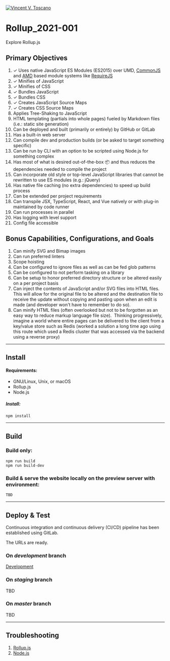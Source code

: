 [![Vincent V. Toscano](http://vflux.biz/assets/imgs/global/VincentVToscanoTM2015_300x300.png)](http://vflux.biz)

# Rollup_2021-001
Explore Rollup.js

## Primary Objectives
1. ✓ Uses native JavaScript ES Modules (ES2015) over UMD, [CommonJS](https://en.wikipedia.org/wiki/CommonJS) and [AMD](https://github.com/amdjs/amdjs-api/blob/master/AMD.md) based module systems like [RequireJS](https://requirejs.org/) 
2. ✓ Minifies of JavaScript
3. ✓ Minifies of CSS
4. ✓ Bundles JavaScript
5. ✓ Bundles CSS
6. ✓ Creates JavaScript Source Maps
7. ✓ Creates CSS Source Maps
8. Applies Tree-Shaking to JavaScript
9. HTML templating (partials into whole pages) fueled by Markdown files (i.e.: static site generation)
10. Can be deployed and built (primarily or entirely) by GitHub or GitLab
11. Has a built-in web server
12. Can compile dev and production builds (or be asked to target something specific)
13. Can be run by CLI with an option to be scripted using Node.js for something complex
14. Has most of what is desired out-of-the-box 📦 and thus reduces the dependencies needed to compile the project
15. Can incorporate old style or top-level JavaScript libraries that cannot be rewritten to use ES modules (e.g.: jQuery)
16. Has native file caching (no extra dependencies) to speed up build process
17. Can be extended per project requirements
18. Can transpile JSX, TypeScript, React, and Vue natively or with plug-in maintained by code runner
19. Can run processes in parallel
20. Has logging with level support
21. Config file accessible

## Bonus Capabilities, Configurations, and Goals
1. Can minify SVG and Bimap images
2. Can run preferred linters
3. Scope hoisting
4. Can be configured to ignore files as well as can be fed glob patterns
5. Can be configured to not perform tasking on a library
6. Can be setup to honor preferred directory structure or be altered easily on a per project basis
7. Can inject the contents of JavaScript and/or SVG files into HTML files. This will allow for the original file to be altered and the destination file to receive the update without copying and pasting upon when an edit is made (and developer won't have to remember to do so).
8. Can minify HTML files (often overlooked but not to be forgotten as an easy way to reduce markup language file size).  Thinking progressively, imagine a world where entire pages can be delivered to the client from a key/value store such as Redis (worked a solution a long time ago using this route which used a Redis cluster that was accessed via the backend using a reverse proxy)

---

## Install
#### Requirements:
- GNU/Linux, Unix, or macOS
- Rollup.js
- Node.js

##### Install:
```npm install```

---

## Build
### Build only:
```
npm run build  
npm run build-dev
```  

### Build & serve the website locally on the preview server with environment:
```
TBD
```

---

## Deploy & Test
Continuous integration and continuous delivery (CI/CD) pipeline has been established using GitLab.

The URLs are ready.
### On ***development*** branch
[Development](http://127.0.0.1:4000)

### On ***staging*** branch
TBD

### On ***master*** branch
TBD

---

## Troubleshooting
1. [Rollup.js](https://rollupjs.org/)
2. [Node.js](https://nodejs.org/)

